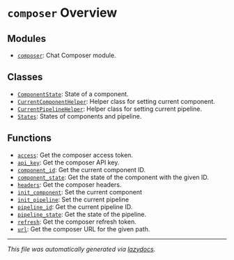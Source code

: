 <!-- markdownlint-disable -->

# `composer` Overview

## Modules

- [`composer`](./__init__.md#module-composer): Chat Composer module.

## Classes

- [`ComponentState`](./__init__.md#class-componentstate): State of a component.
- [`CurrentComponentHelper`](./__init__.md#class-currentcomponenthelper): Helper class for setting current component.
- [`CurrentPipelineHelper`](./__init__.md#class-currentpipelinehelper): Helper class for setting current pipeline.
- [`States`](./__init__.md#class-states): States of components and pipeline.

## Functions

- [`access`](./__init__.md#function-access): Get the composer access token.
- [`api_key`](./__init__.md#function-api_key): Get the composer API key.
- [`component_id`](./__init__.md#function-component_id): Get the current component ID.
- [`component_state`](./__init__.md#function-component_state): Get the state of the component with the given ID.
- [`headers`](./__init__.md#function-headers): Get the composer headers.
- [`init_component`](./__init__.md#function-init_component): Set the current component
- [`init_pipeline`](./__init__.md#function-init_pipeline): Set the current pipeline
- [`pipeline_id`](./__init__.md#function-pipeline_id): Get the current pipeline ID.
- [`pipeline_state`](./__init__.md#function-pipeline_state): Get the state of the pipeline.
- [`refresh`](./__init__.md#function-refresh): Get the composer refresh token.
- [`url`](./__init__.md#function-url): Get the composer URL for the given path.


---

_This file was automatically generated via [lazydocs](https://github.com/ml-tooling/lazydocs)._
